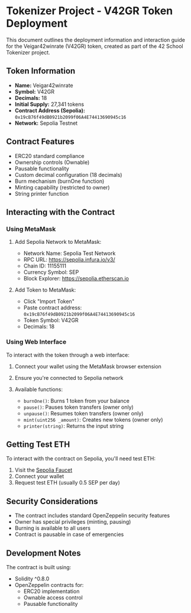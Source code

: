 # Tokenizer Project - V42GR Token Deployment

This document outlines the deployment information and interaction guide for the Veigar42winrate (V42GR) token, created as part of the 42 School Tokenizer project.

## Token Information

- **Name:** Veigar42winrate
- **Symbol:** V42GR
- **Decimals:** 18
- **Initial Supply:** 27,341 tokens
- **Contract Address (Sepolia):** `0x19cB76f49dB0921b2099f06A4E74413690945c16`
- **Network:** Sepolia Testnet

## Contract Features

- ERC20 standard compliance
- Ownership controls (Ownable)
- Pausable functionality
- Custom decimal configuration (18 decimals)
- Burn mechanism (burnOne function)
- Minting capability (restricted to owner)
- String printer function

## Interacting with the Contract

### Using MetaMask

1. Add Sepolia Network to MetaMask:

   - Network Name: Sepolia Test Network
   - RPC URL: https://sepolia.infura.io/v3/
   - Chain ID: 11155111
   - Currency Symbol: SEP
   - Block Explorer: https://sepolia.etherscan.io
2. Add Token to MetaMask:

   - Click "Import Token"
   - Paste contract address: `0x19cB76f49dB0921b2099f06A4E74413690945c16`
   - Token Symbol: V42GR
   - Decimals: 18

### Using Web Interface

To interact with the token through a web interface:

1. Connect your wallet using the MetaMask browser extension
2. Ensure you're connected to Sepolia network
3. Available functions:

   - `burnOne()`: Burns 1 token from your balance
   - `pause()`: Pauses token transfers (owner only)
   - `unpause()`: Resumes token transfers (owner only)
   - `mint(uint256 _amount)`: Creates new tokens (owner only)
   - `printer(string)`: Returns the input string

## Getting Test ETH

To interact with the contract on Sepolia, you'll need test ETH:

1. Visit the [Sepolia Faucet](https://sepoliafaucet.com)
2. Connect your wallet
3. Request test ETH (usually 0.5 SEP per day)

## Security Considerations

- The contract includes standard OpenZeppelin security features
- Owner has special privileges (minting, pausing)
- Burning is available to all users
- Contract is pausable in case of emergencies

## Development Notes

The contract is built using:

- Solidity ^0.8.0
- OpenZeppelin contracts for:
  - ERC20 implementation
  - Ownable access control
  - Pausable functionality
